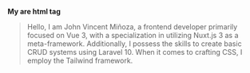 **My <hands> are html tag**

>Hello, I am John Vincent Miñoza, a frontend developer primarily focused on Vue 3, with a specialization in utilizing Nuxt.js 3 as a meta-framework. Additionally, I possess the skills to create basic CRUD systems using Laravel 10. When it comes to crafting CSS, I employ the Tailwind framework.


